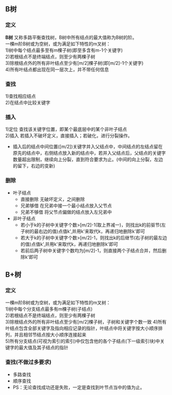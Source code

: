 ## B树
### 定义
**B树** 又称多路平衡查找树，B树中所有结点的最大值称为B树的阶。  
一棵m阶B树或为空树，或为满足如下特性的m叉树：  
1)树中每个结点最多至有m棵子树(即至多含有m-1个关键字)  
2)若根结点不是终端结点，则至少有两棵子树  
3)除根结点外的所有非叶结点至少有[m/2]棵子树(即[m/2]-1个关键字)  
4)所有叶结点都出现在同一层次上，并不带任何信息

### 查找
1)查找相应结点  
2)在结点中比较关键字

### 插入
1)定位 查找该关键字位置，即某个最底层中的某个非叶子结点  
2)插入 若插入不破坏定义，直接插入；若破化，进行分裂操作。

* 插入后的结点中间位置([m/2])关键字并入父结点中，中间结点的左结点留在原先的结点中，右侧结点放入新的结点中，若并入父结点后，父结点的关键字数量超出限制，继续向上分裂，直到符合要求为止。(中间的向上分裂，左边的留下，右边的变新)

### 删除
* 叶子结点
  * 直接删除 无破坏定义，之间删除
  * 兄弟够借 在兄弟中接一个最小结点放入父节点
  * 兄弟不够借 将父节点偏做的结点放入左兄弟中
* 非叶子结点
  * 若小于k的子树中关键字个数>[m/2]-1(取上界减一)，则找出k的前驱节(左子树的最右边的值)点值k',并用k'来取代k，再递归地删除k'即可
  * 若大于k的子树中关键字个数>[m/2]-1，则找出k的后继节(右子树的最左边的值)点值k',并用k'来取代k，再递归地删除k'即可
  * 若前后两子树中关键字个数均为[m/2]-1，则直接两个子结点合并，然后删除k'即可

## B+树
### 定义
一棵m阶B树或为空树，或为满足如下特性的m叉树：  
1)树中每个分支结点最多有m棵子树(子结点)  
2)若根结点不是终端结点，则至少有两棵子树  
3)除根结点外的所有非叶结点至少有[m/2]棵子树，子树和关键字个数一致
4)所有叶结点包含全部关键字及指向相应记录的指针，叶结点中将关键字按大小顺序排列，并且相邻节结点按大小顺序连接起来  
5)所有分支结点(可视为索引的索引)中仅包含他的各个子结点(下一级索引块)中关键字的最大值及其子结点的指针

### 查找(不做过多要求)
*  多路查找
*  顺序查找
*  PS：无论查找成功还是失败，一定是查找到叶节点当中的值为止。